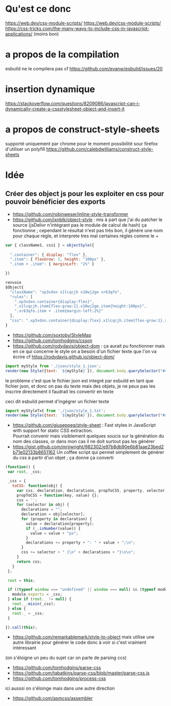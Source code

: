 # Qu'est ce donc
https://web.dev/css-module-scripts/
https://web.dev/css-module-scripts/
https://css-tricks.com/the-many-ways-to-include-css-in-javascript-applications/ (moins bon)

# a propos de la compilation
esbuild ne le compilera pas cf https://github.com/evanw/esbuild/issues/20

# insertion dynamique
https://stackoverflow.com/questions/8209086/javascript-can-i-dynamically-create-a-cssstylesheet-object-and-insert-it

# a propos de construct-style-sheets
supporté uniquement par chrome pour le moment
possibilité sour firefox d'utiliser un polyfill
https://github.com/calebdwilliams/construct-style-sheets

# Idée

## Créer des object js pour les exploiter en css pour pouvoir bénéficier des exports 

- https://github.com/robinweser/inline-style-transformer
- https://github.com/jxnblk/object-style : mis à part que j'ai du patcher le source (jsDelivr n'intégrant pas le module de calcul  de hash) ça fonctionne ; cependant le résultat n'est pas très bon, il génère une nom pour chaque règle, et interprete tres mal certaines règles comme le +

```js
var { className1, css1 } = objectSyle({
   
  ".container": { display: "flex" },
  ".item": { flexGrow: 1, height: "100px" },
  ".item + .item": { marginLeft: "2%" }

})

renvoie 
$Object{
  "className": "xp3vdxn x1lcqcjh x10wj2ge xr63qfo",
  "rules": [
    ".xp3vdxn.container{display:flex}",
    ".x1lcqcjh.item{flex-grow:1}.x10wj2ge.item{height:100px}",
    ".xr63qfo.item + .item{margin-left:2%}"
  ],
  "css": ".xp3vdxn.container{display:flex}.x1lcqcjh.item{flex-grow:1}.x10wj2ge.item{height:100px}.xr63qfo.item + .item{margin-left:2%}"
}

```

- https://github.com/soxtoby/StyleMap
- https://github.com/tomhodgins/csson
- https://github.com/rodydavis/object-dom :
 ça aurait pu fonctionner mais en ce qui concerne le style on a besoin d'un fichier texte que l'on va écrire cf https://rodydavis.github.io/object-dom/
 ```js
import myStyle from './json/style_1.json';
 render(new Style({text: `${myStyle}`}), document.body.querySelector("#sttPlaceHolder"));
 ```
 le probleme c'est que le fichier json est integré par esbuild en tant que fichier json, et donc on pas du texte mais des objets, je ne peux pas les inscrire directement il faudrait les convertir en texte
 
 ceci dit esbuild permet d'ingégrer un fichier texte
 
  ```js
 import myStyleTxt from './json/style_1.txt';
 render(new Style({text: `${myStyle}`}), document.body.querySelector("#sttPlaceHolder"));
 ```
 - https://github.com/giuseppeg/style-sheet : Fast styles in JavaScript with support for static CSS extraction.  
 Pourrait convenir mais visiblement quelques soucis sur la génération du nom des classes, or dans mon cas il ne doit surtout pas les générer
 - https://gist.github.com/mrjjwright/982302/e97b8db90e6b81aae23bed2b71e02133b8651162
 Un coffee script qui permet simplement de générer du css à partir d'un objet ; ça donne ça converti
 ```js
 (function() {
  var root, _css;

  _css = {
    toCSS: function(obj) {
      var css, declaration, declarations, propToCSS, property, selector, value;
      propToCSS = function(key, value) {};
      css = '';
      for (selector in obj) {
        declarations = "";
        declaration = obj[selector];
        for (property in declaration) {
          value = declaration[property];
          if (_.isNumber(value)) {
            value = value + "px";
          }
          declarations += property + ": " + value + ";\n";
        }
        css += selector + " {\n" + declarations + "}\n\n";
      }
      return css;
    }
  };

  root = this;

  if ((typeof window === "undefined" || window === null) && (typeof module !== "undefined" && module !== null)) {
    module.exports = _css;
  } else if (root._ != null) {
    root._.mixin(_css);
  } else {
    root._ = _css;
  }

}).call(this);
```

- https://github.com/remarkablemark/style-to-object 
mais utilise une autre librairie pour générer le code donc à voir si c'est vraiment intéressant

(on s'éloigne un peu du sujet car on parle de parsing ccs)
- https://github.com/tomhodgins/parse-css
- https://github.com/tabatkins/parse-css/blob/master/parse-css.js
- https://github.com/tomhodgins/process-css

ici ausssi on s'éloinge mais dans une autre direction
- https://github.com/asmcss/assembler
